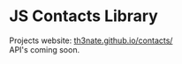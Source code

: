 # JS Contacts Library
Projects website: <a href="http://th3nate.github.io/contacts/">th3nate.github.io/contacts/</a><br />
API's coming soon.
